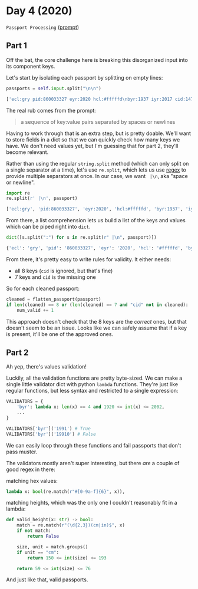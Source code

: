 # Day 4 (2020)

`Passport Processing` ([prompt](https://adventofcode.com/2020/day/4))

## Part 1

Off the bat, the core challenge here is breaking this disorganized input into its component keys.

Let's start by isolating each passport by splitting on empty lines:

```py
passports = self.input.split("\n\n")

['ecl:gry pid:860033327 eyr:2020 hcl:#fffffd\nbyr:1937 iyr:2017 cid:147 hgt:183cm', 'iyr:2013 ecl:amb cid:350 eyr:2023 pid:028048884\nhcl:#cfa07d byr:1929', 'hcl:#ae17e1 iyr:2013\neyr:2024\necl:brn pid:760753108 byr:1931\nhgt:179cm', 'hcl:#cfa07d eyr:2025 pid:166559648\niyr:2011 ecl:brn hgt:59in']
```

The real rub comes from the prompt:

> a sequence of key:value pairs separated by spaces or newlines

Having to work through that is an extra step, but is pretty doable. We'll want to store fields in a dict so that we can quickly check how many keys we have. We don't need values yet, but I'm guessing that for part 2, they'll become relevant.

<!-- this block has inline code with a leading space, which apparently prettier doesn't like -->
<!-- prettier-ignore -->
Rather than using the regular `string.split` method (which can only split on a single separator at a time), let's use `re.split`, which lets us use [regex](https://en.wikipedia.org/wiki/Regular_expression) to provide multiple separators at once. In our case, we want ` |\n`, aka "space or newline".

```py
import re
re.split(r' |\n', passport)

['ecl:gry', 'pid:860033327', 'eyr:2020', 'hcl:#fffffd', 'byr:1937', 'iyr:2017', 'cid:147', 'hgt:183cm']
```

From there, a list comprehension lets us build a list of the keys and values which can be piped right into `dict`.

```py
dict([s.split(":") for s in re.split(r" |\n", passport)])

{'ecl': 'gry', 'pid': '860033327', 'eyr': '2020', 'hcl': '#fffffd', 'byr': '1937', 'iyr': '2017', 'cid': '147', 'hgt': '183cm'}
```

From there, it's pretty easy to write rules for validity. It either needs:

- all 8 keys (`cid` is ignored, but that's fine)
- 7 keys and `cid` is the missing one

So for each cleaned passport:

```py
cleaned = flatten_passport(passport)
if len(cleaned) == 8 or (len(cleaned) == 7 and "cid" not in cleaned):
    num_valid += 1
```

This approach doesn't check that the 8 keys are the _correct_ ones, but that doesn't seem to be an issue. Looks like we can safely assume that if a key is present, it'll be one of the approved ones.

## Part 2

Ah yep, there's values validation!

Luckily, all the validation functions are pretty byte-sized. We can make a single little validator dict with python `lambda` functions. They're just like regular functions, but less syntax and restricted to a single expression:

```py
VALIDATORS = {
    'byr': lambda x: len(x) == 4 and 1920 <= int(x) <= 2002,
    ...
}

VALIDATORS['byr']('1991') # True
VALIDATORS['byr']('19910') # False
```

We can easily loop through these functions and fail passports that don't pass muster.

The validators mostly aren't super interesting, but there _are_ a couple of good regex in there:

matching hex values:

```py
lambda x: bool(re.match(r"#[0-9a-f]{6}", x)),
```

matching heights, which was the only one I couldn't reasonably fit in a lambda:

```py
def valid_height(x: str) -> bool:
    match = re.match(r"(\d{2,3})(cm|in)$", x)
    if not match:
        return False

    size, unit = match.groups()
    if unit == "cm":
        return 150 <= int(size) <= 193

    return 59 <= int(size) <= 76
```

And just like that, valid passports.
